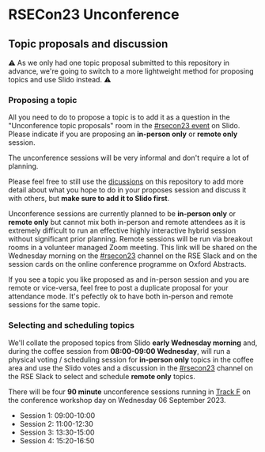 # RSECon23 Unconference

## Topic proposals and discussion

⚠️ As we only had one topic proposal submitted to this repository in advance, we're going to switch to a more lightweight method for proposing topics and use Slido instead. ⚠️ 

### Proposing a topic
All you need to do to propose a topic is to add it as a question in the "Unconference topic proposals" room in the [#rsecon23 event](https://app.sli.do/event/mwHnJYH3zt11GVLKnUTfvu) on Slido. Please indicate if you are proposing an **in-person only** or **remote only** session.

The unconference sessions will be very informal and don't require a lot of planning. 

Please feel free to still use the [dicussions](https://github.com/socrse/rsecon23-unconference/discussions) on this repository to add more detail about what you hope to do in your proposes session and discuss it with others, but **make sure to add it to Slido first**.

Unconference sessions are currently planned to be **in-person only** or **remote only** but cannot mix both in-person and remote attendees as it is extremely difficult to run an effective highly interactive hybrid session without significant prior planning. Remote sessions will be run via breakout rooms in a volunteer managed  Zoom meeting. This link will be shared on the Wednesday morning on the [#rsecon23](https://ukrse.slack.com/archives/C05GRKZR70C) channel on the RSE Slack and on the session cards on the online conference programme on Oxford Abstracts.

If you see a topic you like proposed as and in-person session and you are remote or vice-versa, feel free to post a duplicate proposal for your attendance mode. It's pefectly ok to have both in-person and remote sessions for the same topic.

### Selecting and scheduling topics
We'll collate the proposed topics from Slido **early Wednesday morning** and, during the coffee session from **08:00-09:00 Wednesday**, will run a physical voting / scheduling session for **in-person only** topics in the coffee area and use the Slido votes and a discussion in the [#rsecon23](https://ukrse.slack.com/archives/C05GRKZR70C) channel on the RSE Slack to select and schedule **remote only** topics.

There will be four **90 minute** unconference sessions running in [Track F](https://virtual.oxfordabstracts.com/#/event/public/4430) on the conference workshop day on Wednesday 06 September 2023.

- Session 1: 09:00-10:00
- Session 2: 11:00-12:30
- Session 3: 13:30-15:00
- Session 4: 15:20-16:50
